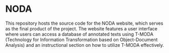 # NODA
This repository hosts the source code for the NODA website, which serves as the final product of the project. The website features a user interface where users can access a database of annotated texts using T-MODA (Technology for Information Transformation based on Object-Document Analysis) and an instructional section on how to utilize T-MODA effectively.
